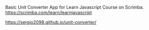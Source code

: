 Basic Unit Converter App for Learn Javascript Course on Scrimba. https://scrimba.com/learn/learnjavascript

https://sergio2098.github.io/unit-converter/
